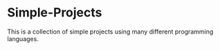 # Simple-Projects
This is a collection of simple projects using many different programming languages.
